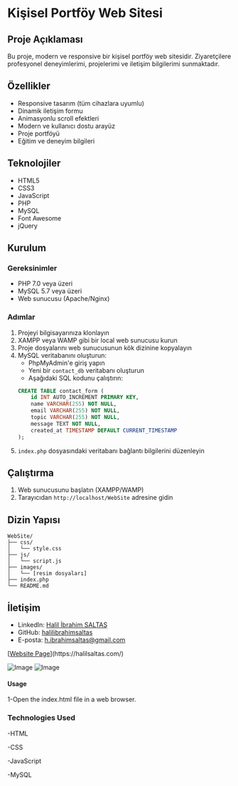 # Kişisel Portföy Web Sitesi

## Proje Açıklaması

Bu proje, modern ve responsive bir kişisel portföy web sitesidir. Ziyaretçilere profesyonel deneyimlerimi, projelerimi ve iletişim bilgilerimi sunmaktadır.

## Özellikler

- Responsive tasarım (tüm cihazlara uyumlu)
- Dinamik iletişim formu
- Animasyonlu scroll efektleri
- Modern ve kullanıcı dostu arayüz
- Proje portföyü
- Eğitim ve deneyim bilgileri

## Teknolojiler

- HTML5
- CSS3
- JavaScript
- PHP
- MySQL
- Font Awesome
- jQuery

## Kurulum

### Gereksinimler

- PHP 7.0 veya üzeri
- MySQL 5.7 veya üzeri
- Web sunucusu (Apache/Nginx)

### Adımlar

1. Projeyi bilgisayarınıza klonlayın
2. XAMPP veya WAMP gibi bir local web sunucusu kurun
3. Proje dosyalarını web sunucusunun kök dizinine kopyalayın
4. MySQL veritabanını oluşturun:
   - PhpMyAdmin'e giriş yapın
   - Yeni bir `contact_db` veritabanı oluşturun
   - Aşağıdaki SQL kodunu çalıştırın:
   ```sql
   CREATE TABLE contact_form (
       id INT AUTO_INCREMENT PRIMARY KEY,
       name VARCHAR(255) NOT NULL,
       email VARCHAR(255) NOT NULL,
       topic VARCHAR(255) NOT NULL,
       message TEXT NOT NULL,
       created_at TIMESTAMP DEFAULT CURRENT_TIMESTAMP
   );
   ```
5. `index.php` dosyasındaki veritabanı bağlantı bilgilerini düzenleyin

## Çalıştırma

1. Web sunucusunu başlatın (XAMPP/WAMP)
2. Tarayıcıdan `http://localhost/WebSite` adresine gidin

## Dizin Yapısı

```
WebSite/
├── css/
│   └── style.css
├── js/
│   └── script.js
├── images/
│   └── [resim dosyaları]
├── index.php
└── README.md
```

## İletişim

- LinkedIn: [Halil İbrahim SALTAŞ](https://www.linkedin.com/in/halilibrahimsaltas/)
- GitHub: [halilibrahimsaltas](https://github.com/halilibrahimsaltas)
- E-posta: h.ibrahimsaltas@gmail.com

[[Website Page]([https://halilsaltas.com](https://halilsaltas.com/))](https://halilsaltas.com/)

![Image](https://github.com/user-attachments/assets/4c3f56cb-69a9-40bb-8d35-24c1a1fdbf5f)
![Image](https://github.com/user-attachments/assets/eb704fff-8fc4-4577-8354-a5506e57b5b4)

#### Usage

1-Open the index.html file in a web browser.

### Technologies Used

-HTML

-CSS

-JavaScript

-MySQL
